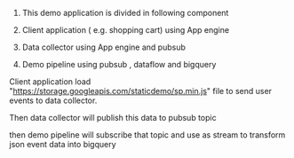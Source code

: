 1. This demo application is divided in following  component


1. Client application ( e.g. shopping cart)  using  App engine

2. Data collector  using  App engine and pubsub

3. Demo pipeline using  pubsub , dataflow and bigquery

    

Client application load "https://storage.googleapis.com/staticdemo/sp.min.js" file  to  send user events  to data collector. 

Then data collector will publish this data to pubsub topic

then demo pipeline will subscribe that topic and use as stream to transform json event data into bigquery